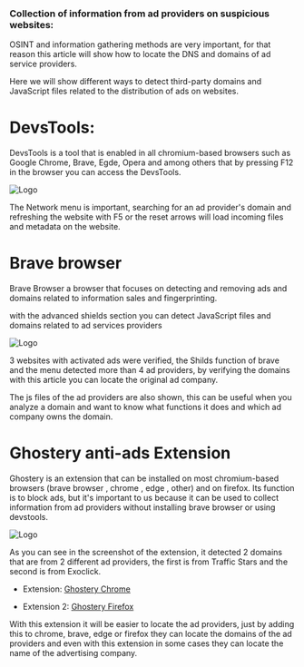### Collection of information from ad providers on suspicious websites:

OSINT and information gathering methods are very important, for that reason this article will show how to locate the DNS and domains of ad service providers.

Here we will show different ways to detect third-party domains and JavaScript files related to the distribution of ads on websites.

# DevsTools:
DevsTools is a tool that is enabled in all chromium-based browsers such as Google Chrome, Brave, Egde, Opera and among others that by pressing F12 in the browser you can access the DevsTools.

![Logo](https://i.postimg.cc/prx8QqPs/1.png)

The Network menu is important, searching for an ad provider's domain and refreshing the website with F5 or the reset arrows will load incoming files and metadata on the website.

# Brave browser
Brave Browser a browser that focuses on detecting and removing ads and domains related to information sales and fingerprinting. 

with the advanced shields section you can detect JavaScript files and domains related to ad services providers

![Logo](https://i.ibb.co/GsZ0Cnp/23.png)

3 websites with activated ads were verified, the Shilds function of brave and the menu detected more than 4 ad providers, by verifying the domains with this article you can locate the original ad company.

The js files of the ad providers are also shown, this can be useful when you analyze a domain and want to know what functions it does and which ad company owns the domain.

# Ghostery anti-ads Extension
Ghostery is an extension that can be installed on most chromium-based browsers (brave browser , chrome , edge , other) and on firefox. Its function is to block ads, but it's important to us because it can be used to collect information from ad providers without installing brave browser or using devstools.

![Logo](https://i.postimg.cc/V69H3ZXN/extension.png)

As you can see in the screenshot of the extension, it detected 2 domains that are from 2 different ad providers, the first is from Traffic Stars and the second is from Exoclick. 

* Extension: [Ghostery Chrome](https://chrome.google.com/webstore/detail/ghostery-%E2%80%93-privacy-ad-blo/mlomiejdfkolichcflejclcbmpeaniij/related)

* Extension 2: [Ghostery Firefox](https://addons.mozilla.org/en-US/firefox/addon/ghostery/)

With this extension it will be easier to locate the ad providers, just by adding this to chrome, brave, edge or firefox they can locate the domains of the ad providers and even with this extension in some cases they can locate the name of the advertising company.
